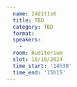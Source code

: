 ```yaml
---
  name: 24d1t1s6
  title: TBD
  category: TBD
  format: 
  speakers: 
    - 
  room: Auditorium
  slot: 10/10/2024
  time_start: '14h30'
  time_end: '15h15'
---
```

